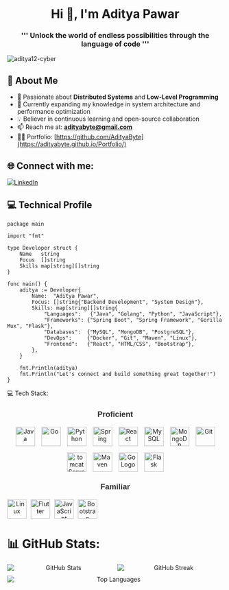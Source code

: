 <h1 align="center">Hi 👋, I'm Aditya Pawar</h1>

<h3 align="center">''' Unlock the world of endless possibilities through the language of code '''</h3>
  
<p align="left"> <img src="https://komarev.com/ghpvc/?username=aditya12-cyber&label=Profile%20views&color=0e75b6&style=flat" alt="aditya12-cyber" /> </p>

## 🚀 About Me

- 🔭 Passionate about **Distributed Systems** and **Low-Level Programming**
- 🌱 Currently expanding my knowledge in system architecture and performance optimization
- 💡 Believer in continuous learning and open-source collaboration
- 📫 Reach me at: **adityabyte@gmail.com**
- 👨‍💻 Portfolio: [https://github.com/AdityaByte](https://adityabyte.github.io/Portfolio/)

## 🌐 Connect with me:
[![LinkedIn](https://img.shields.io/badge/LinkedIn-%230077B5.svg?logo=linkedin&logoColor=white)](https://www.linkedin.com/in/aditya-pawar-557a56332/)

## 💻 Technical Profile

```golang
package main

import "fmt"

type Developer struct {
    Name   string
    Focus  []string
    Skills map[string][]string
}

func main() {
    aditya := Developer{
        Name:  "Aditya Pawar",
        Focus: []string{"Backend Development", "System Design"},
        Skills: map[string][]string{
            "Languages":   {"Java", "Golang", "Python", "JavaScript"},
            "Frameworks": {"Spring Boot", "Spring Framework", "Gorilla Mux", "Flask"},
            "Databases":  {"MySQL", "MongoDB", "PostgreSQL"},
            "DevOps":     {"Docker", "Git", "Maven", "Linux"},
            "Frontend":   {"React", "HTML/CSS", "Bootstrap"},
        },
    }
    
    fmt.Println(aditya)
    fmt.Println("Let's connect and build something great together!")
}
```

<!--
```
package github.readme;
// Author @AdityaByte

import java.util.List;

class SoftwareEngineer{

  private String name;
  private String role;
  private List<String> skills;
    
    public SoftwareEngineer(){
      this.name = "Aditya Pawar";
      this.role = "Software Engineer";
      this.skills = Arrays.asList("Java" , "Spring framework" , "Python" , "Javascript" , "Git" , "Figma" , "Mongodb" , "MySQL");
    }

    public String sayHi(){
      System.out.println("Thanks for dropping by, Hope you find some of my work interesting.");
    }
}

public class Main(){
  public static void main(String[] args){
    SoftwareEngineer engineer = new SoftwareEngineer();
    engineer.sayHi();
  }
}
```
-->


💻 Tech Stack:

<!-- Proficient Section -->
<div align="center">
    <h3 style="font-family: 'Arial', sans-serif; font-size: 18px; color: #333;">Proficient</h3>
</div>

<div style="display: flex; flex-wrap: wrap; gap: 10px;">
    <div align="center" style="display: flex; flex-wrap: wrap; justify-content: center; gap: 15px;">
        <!-- Languages -->
        <img src="https://cdn.jsdelivr.net/gh/devicons/devicon@latest/icons/java/java-original.svg" alt="Java" width="45" height="45" />
        <img src="https://cdn.jsdelivr.net/gh/devicons/devicon@latest/icons/go/go-original.svg" alt="Go" width="45" height="45" />
        <img src="https://cdn.jsdelivr.net/gh/devicons/devicon@latest/icons/python/python-original.svg" alt="Python" width="45" height="45" />
        <img src="https://cdn.jsdelivr.net/gh/devicons/devicon@latest/icons/spring/spring-original-wordmark.svg" alt="Spring" width="45" height="45" />
        <img src="https://cdn.jsdelivr.net/gh/devicons/devicon@latest/icons/react/react-original.svg" alt="React" width="45" height="45" />
        <img src="https://cdn.jsdelivr.net/gh/devicons/devicon@latest/icons/mysql/mysql-original-wordmark.svg" alt="MySQL" width="45" height="45" />
        <img src="https://cdn.jsdelivr.net/gh/devicons/devicon@latest/icons/mongodb/mongodb-original.svg" alt="MongoDB" width="45" height="45" />
        <img src="https://cdn.jsdelivr.net/gh/devicons/devicon@latest/icons/git/git-original.svg" alt="Git" width="45" height="45" />
        <img src="https://cdn.jsdelivr.net/gh/devicons/devicon@latest/icons/tomcat/tomcat-original.svg" alt="tomcatServer" width="45" height="45" />
        <img src="https://cdn.jsdelivr.net/gh/devicons/devicon@latest/icons/maven/maven-original.svg" alt="Maven" width="45" height="45" />
        <img src="https://golang.org/doc/gopher/gophercolor.png" alt="Go Logo" width="45" height="45" />
        <img src="https://cdn.jsdelivr.net/gh/devicons/devicon@latest/icons/flask/flask-original.svg" alt="Flask" width="45" height="45" />
    </div>
</div>

<!-- Familiar Section -->
<div align="center">
    <h3 style="font-family: 'Arial', sans-serif; font-size: 18px; color: #333;">Familiar</h3>
</div>

<div style="display: flex; flex-wrap: wrap; gap: 15px;">
    <div align="center" style="display: flex; flex-wrap: wrap; justify-content: center; gap: 10px;">
        <img src="https://cdn.jsdelivr.net/gh/devicons/devicon@latest/icons/linux/linux-original.svg" alt="Linux" width="45" height="45" />
        <img src="https://cdn.jsdelivr.net/gh/devicons/devicon@latest/icons/flutter/flutter-original.svg" alt="Flutter" width="45" height="45" />
        <img src="https://cdn.jsdelivr.net/gh/devicons/devicon@latest/icons/javascript/javascript-original.svg" alt="JavaScript" width="45" height="45" />
        <img src="https://cdn.jsdelivr.net/gh/devicons/devicon@latest/icons/bootstrap/bootstrap-original.svg" alt="Bootstrap" width="45" height="45" />
    </div>
</div>


# 📊 GitHub Stats:

<div align="center">
    <div style="display: flex; justify-content: center; flex-wrap: wrap; gap: 10px; max-width: 100%;">
        <img src="https://github-readme-stats.vercel.app/api?username=AdityaByte&theme=dark&hide_border=false&include_all_commits=false&count_private=false" alt="GitHub Stats" style="flex: 1; min-width: 200px;" />
        <img src="https://github-readme-streak-stats.herokuapp.com/?user=AdityaByte&theme=dark&hide_border=false" alt="GitHub Streak" style="flex: 1; min-width: 200px;" />
        <img src="https://github-readme-stats.vercel.app/api/top-langs/?username=AdityaByte&theme=dark&hide_border=false&include_all_commits=false&count_private=false&layout=compact" alt="Top Languages" style="flex: 1; min-width: 200px;" />
    </div>
</div>





